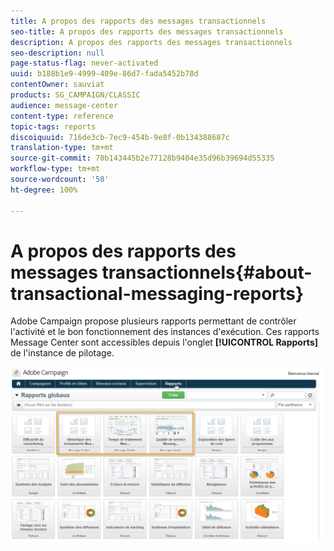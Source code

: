 ```yaml
---
title: A propos des rapports des messages transactionnels
seo-title: A propos des rapports des messages transactionnels
description: A propos des rapports des messages transactionnels
seo-description: null
page-status-flag: never-activated
uuid: b188b1e9-4999-409e-86d7-fada5452b78d
contentOwner: sauviat
products: SG_CAMPAIGN/CLASSIC
audience: message-center
content-type: reference
topic-tags: reports
discoiquuid: 716de3cb-7ec9-454b-9e8f-0b134388687c
translation-type: tm+mt
source-git-commit: 70b143445b2e77128b9404e35d96b39694d55335
workflow-type: tm+mt
source-wordcount: '50'
ht-degree: 100%

---
```



# A propos des rapports des messages transactionnels{#about-transactional-messaging-reports}

Adobe Campaign propose plusieurs rapports permettant de contrôler l&#39;activité et le bon fonctionnement des instances d&#39;exécution. Ces rapports Message Center sont accessibles depuis l&#39;onglet **[!UICONTROL Rapports]** de l&#39;instance de pilotage.

![](assets/messagecenter_reporting_002.png)

